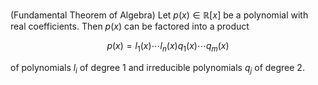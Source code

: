 (Fundamental Theorem of Algebra) Let $p(x) \in \mathbb{R}[x]$ be a polynomial with real coefficients. Then $p(x)$ can be factored into a product

$$
p(x) = l_1(x) \cdots l_n(x) q_1(x) \cdots q_m(x)
$$

of polynomials $l_i$ of degree 1 and irreducible polynomials $q_j$ of degree 2.
